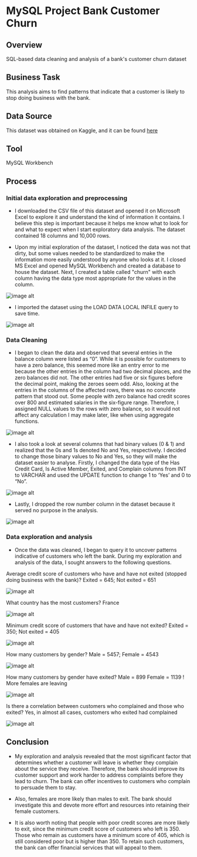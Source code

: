 # MySQL Project Bank Customer Churn

## Overview

SQL-based data cleaning and analysis of a bank's customer churn dataset

## Business Task

This analysis aims to find patterns that indicate that a customer is likely to stop doing business with the bank.

## Data Source

This dataset was obtained on Kaggle, and it can be found [here](https://www.kaggle.com/datasets/radheshyamkollipara/bank-customer-churn)

## Tool

MySQL Workbench

## Process

### Initial data exploration and preprocessing

* I downloaded the CSV file of this dataset and opened it on Microsoft Excel to explore it and understand the kind of information it contains. I believe this step is important because it helps me know what to look for and what to expect when I start exploratory data analysis. The dataset contained 18 columns and 10,000 rows.

* Upon my initial exploration of the dataset, I noticed the data was not that dirty, but some values needed to be standardized to make the information more easily understood by anyone who looks at it. I closed MS Excel and opened MySQL Workbench and created a database to house the dataset. Next, I created a table called "churn" with each column having the data type most appropriate for the values in the column.

![image alt](https://github.com/jefferyokpala/MySQL-Project-Bank-Customer-Churn/blob/main/images/image6.png?raw=true)

* I imported the dataset using the LOAD DATA LOCAL INFILE query to save time.

![image alt](https://github.com/jefferyokpala/MySQL-Project-Bank-Customer-Churn/blob/main/images/image10.png?raw=true)

### Data Cleaning

* I began to clean the data and observed that several entries in the balance column were listed as “0”. While it is possible for customers to have a zero balance, this seemed more like an entry error to me because the other entries in the column had two decimal places, and the zero balances did not. The other entries had five or six figures before the decimal point, making the zeroes seem odd. Also, looking at the entries in the columns of the affected rows, there was no concrete pattern that stood out. Some people with zero balance had credit scores over 800 and estimated salaries in the six-figure range. Therefore, I assigned NULL values to the rows with zero balance, so it would not affect any calculation I may make later, like when using aggregate functions.

![image alt](https://github.com/jefferyokpala/MySQL-Project-Bank-Customer-Churn/blob/main/images/image3.png?raw=true)

* I also took a look at several columns that had binary values (0 & 1) and realized that the 0s and 1s denoted No and Yes, respectively. I decided to change those binary values to No and Yes, so they will make the dataset easier to analyse. Firstly, I changed the data type of the Has Credit Card, Is Active Member, Exited, and Complain columns from INT to VARCHAR and used the UPDATE function to change 1 to ‘Yes’ and 0 to “No”.

![image alt](https://github.com/jefferyokpala/MySQL-Project-Bank-Customer-Churn/blob/main/images/image1.png?raw=true)

* Lastly, I dropped the row number column in the dataset because it served no purpose in the analysis.

![image alt](https://github.com/jefferyokpala/MySQL-Project-Bank-Customer-Churn/blob/main/images/image4.png?raw=true)

### Data exploration and analysis

* Once the data was cleaned, I began to query it to uncover patterns indicative of customers who left the bank. During my exploration and analysis of the data, I sought answers to the following questions.

Average credit score of customers who have and have not exited (stopped doing business with the bank)? Exited = 645; Not exited = 651

![image alt](https://github.com/jefferyokpala/MySQL-Project-Bank-Customer-Churn/blob/main/images/image11.png?raw=true)

What country has the most customers? France

![image alt](https://github.com/jefferyokpala/MySQL-Project-Bank-Customer-Churn/blob/main/images/image2.png?raw=true)

Minimum credit score of customers that have and have not exited? Exited = 350; Not exited = 405

![image alt](https://github.com/jefferyokpala/MySQL-Project-Bank-Customer-Churn/blob/main/images/image5.png?raw=true)

How many customers by gender? Male = 5457; Female = 4543

![image alt](https://github.com/jefferyokpala/MySQL-Project-Bank-Customer-Churn/blob/main/images/image9.png?raw=true)

How many customers by gender have exited? Male = 899 Female = 1139  ! More females are leaving

![image alt](https://github.com/jefferyokpala/MySQL-Project-Bank-Customer-Churn/blob/main/images/image8.png?raw=true)

Is there a correlation between customers who complained and those who exited? Yes, in almost all cases, customers who exited had complained

![image alt](https://github.com/jefferyokpala/MySQL-Project-Bank-Customer-Churn/blob/main/images/image7.png?raw=true)

## Conclusion

* My exploration and analysis revealed that the most significant factor that determines whether a customer will leave is whether they complain about the service they receive. Therefore, the bank should improve its customer support and work harder to address complaints before they lead to churn. The bank can offer incentives to customers who complain to persuade them to stay.

* Also, females are more likely than males to exit. The bank should investigate this and devote more effort and resources into retaining their female customers.

* It is also worth noting that people with poor credit scores are more likely to exit, since the minimum credit score of customers who left is 350.  Those who remain as customers have a minimum score of 405, which is still considered poor but is higher than 350. To retain such customers, the bank can offer financial services that will appeal to them.



